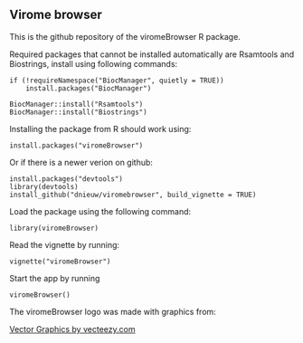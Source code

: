 ## Virome browser

This is the github repository of the viromeBrowser R package.

Required packages that cannot be installed automatically are Rsamtools and Biostrings, install using following commands:
```
if (!requireNamespace("BiocManager", quietly = TRUE))
    install.packages("BiocManager")

BiocManager::install("Rsamtools")
BiocManager::install("Biostrings")
```
Installing the package from R should work using:
```
install.packages("viromeBrowser")
```
Or if there is a newer verion on github:
```
install.packages("devtools")
library(devtools)
install_github("dnieuw/viromebrowser", build_vignette = TRUE)
```
Load the package using the following command:
```
library(viromeBrowser)
```
Read the vignette by running:
```
vignette("viromeBrowser")
```
Start the app by running
```
viromeBrowser()
```
The viromeBrowser logo was made with graphics from:

<a href="https://www.vecteezy.com">Vector Graphics by vecteezy.com</a>
